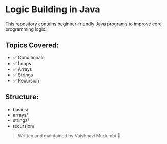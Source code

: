 # Logic Building in Java

This repository contains beginner-friendly Java programs to improve core programming logic.

## Topics Covered:
- ✅ Conditionals
- ✅ Loops
- ✅ Arrays
- ✅ Strings
- ✅ Recursion

## Structure:
- basics/
- arrays/
- strings/
- recursion/

> Written and maintained by Vaishnavi Mudumbi 🌻
